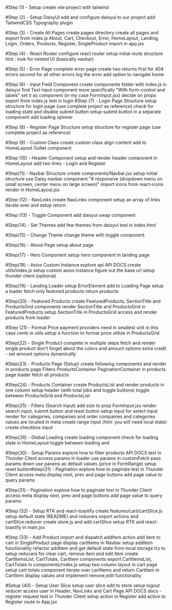 ![]()

#Step (1) - Setup
create vite project with tailwind

#Step (2) - Setup DaisyUI
add and configure daisyui to our project
add TailwindCSS Typography plugin

#Step (3) - Create All Pages
create pages directory
create all pages and export from index.js
About, Cart, Checkout, Error, HomeLayout, Landing, Login, Orders, Products, Register, SingleProduct
import in app.jsx

#Step (4) - React Router
configure react router
setup initial route structure hint : look for nested UI (basically navbar)

#Step (5) - Error Page
complete error page
create two returns
first for 404 errors
second for all other errors
log the error
add option to navigate home

#Step (6) - Input Field Component
create components folder with index.js
in daisyui
find Text input component
more specifically "With form-control and labels"
set it as component (in my case FormInput.jsx)
decide on props
export from index.js
test in login
#Step (7) - Login Page Structure
setup structure for login page (use complete project as reference)
check for loading state and disable submit button
setup submit button in a separate component
add loading spinner

#Step (8) - Register Page Structure
setup structure for register page (use complete project as reference)

#Step (9) - Custom Class
create custom class
align content
add to HomeLayout Outlet component

#Step (10) - Header Component
setup and render header component in HomeLayout
add two links - Login and Register

#Step(11) - Navbar Structure
create components/Navbar.jsx
setup initial structure
use Daisy navbar component
"# responsive (dropdown menu on small screen, center menu on large screen)"
import icons from react-icons
render in HomeLayout.jsx

#Step (12) - NavLinks
create NavLinks component
setup an array of links
iterate over and setup return

#Step (13) - Toggle Component
add daisyui swap component

#Step(14) - Set Themes
add few themes from daisyui
test in index.html

#Step(15) - Change Theme
change theme with toggle component

#Step(16) - About Page
setup about page

#Step(17) - Hero Component
setup hero component in landing page

#Step(18) - Axios Custom Instance
explore api
API DOCS
create utils/index.js
setup custom axios instance
figure out the base url
setup thunder client (optional)

#Step(19) - Landing Loader
setup ErrorElement
add to Loading Page
setup a loader
fetch only featured products
return products

#Step(20) - Featured Products
create FeaturedProducts, SectionTitle and ProductsGrid components
render SectionTitle and ProductsGrid in FeaturedProducts
setup SectionTitle
in ProductsGrid access and render products from loader

#Step (21) - Format Price
payment providers need in smallest unit
in this case cents
in utils setup a function to format price
utilize in ProductsGrid

#Step(22) - Single Product
complete in multiple steps
fetch and render single product
don't forget about the colors and amount options
extra credit - set amount options dynamically

#Step(23) - Products Page (Setup)
create following components and render in products page
Filters
ProductsContainer
PaginationContainer
in products page loader fetch all products

#Step(24) - Products Container
create ProductsList and render products in one column
setup header (with total jobs and toggle buttons)
toggle between ProductsGrid and ProductsList

#Step(25) - Filters (Search Input)
add size to prop FormInput.jsx
render search input, submit button and reset button
setup input for select input
render for categories, companies and order
companies and categories values are located in meta
create range input (hint: you will need local state)
create checkbox input

#Step(26) - Global Loading
create loading component
check for loading state in HomeLayout
toggle between loading and

#Step(30) - Setup Params
explore how to filter products API DOCS
test in Thunder Client
access params in loader
use params in customFetch
pass params down
use params as default values (price in FormRange)
setup reset button#step(31) - Pagination
explore how to paginate
test in Thunder Client
access meta
display next, prev and page buttons
add page value to query params

#Step(31) - Pagination
explore how to paginate
test in Thunder Client
access meta
display next, prev and page buttons
add page value to query params

#Step (32) - Setup RTK and react-toastify
create features/cart/cartSlice.js
setup default state (README) and reducers
export actions and cartSlice.reducer
create store.js and add cartSlice
setup RTK and react-toastify in main.jsx

#Step (33) - Add Product
import and dispatch addItem action
add item to cart in SingleProduct page
display cartItems in Navbar
setup addItem functionality
refactor addItem and get default state from local storage
try to setup reducers for clear cart, remove item and edit item
create CartItemsList, CartTotals, CartItem components
export CartItemsList, CartTotals in components/index.js
setup two column layout in cart page
setup cart totals component
iterate over cartItems and return CartItem
in CartItem display values and implement remove,edit functionality

#Setup (40) - Setup User Slice
setup user slice
add to store
setup logout reducer
access user in Header, NavLinks and Cart Page
API DOCS
docs - register request
test in Thunder Client
setup action in Register
add action to Register route in App.jsx
